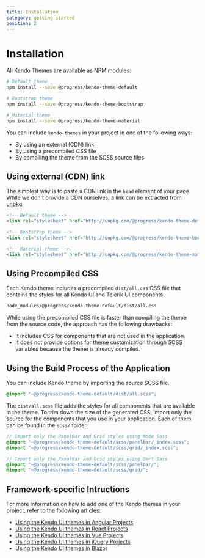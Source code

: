 ```yaml
---
title: Installation
category: getting-started
position: 2
---
```


# Installation
All Kendo Themes are available as NPM modules:

```sh
# Default theme
npm install --save @progress/kendo-theme-default

# Bootstrap theme
npm install --save @progress/kendo-theme-bootstrap

# Material theme
npm install --save @progress/kendo-theme-material
```

You can include `kendo-themes` in your project in one of the following ways:

- By using an external (CDN) link
- By using a precompiled CSS file
- By compiling the theme from the SCSS source files

## Using external (CDN) link
The simplest way is to paste a CDN link in the `head` element of your page. While we don't provide a CDN ourselves, a link can be extracted from [unpkg](https://unpkg.com).

```html
<!-- Default theme -->
<link rel="stylesheet" href="http://unpkg.com/@progress/kendo-theme-default/dist/all.css" />

<!-- Bootstrap theme -->
<link rel="stylesheet" href="http://unpkg.com/@progress/kendo-theme-bootstrap/dist/all.css" />

<!-- Material theme -->
<link rel="stylesheet" href="http://unpkg.com/@progress/kendo-theme-material/dist/all.css" />
```

## Using Precompiled CSS
Each Kendo theme includes a precompiled `dist/all.css` CSS file that contains the styles for all Kendo UI and Telerik UI components.

```sh
node_modules/@progress/kendo-theme-default/dist/all.css
```

While using the precompiled CSS file is faster than compiling the theme from the source code, the approach has the following drawbacks:

- It includes CSS for components that are not used in the application.
- It does not provide options for theme customization through SCSS variables because the theme is already compiled.

## Using the Build Process of the Application
You can include Kendo theme by importing the source SCSS file.

```scss
@import "~@progress/kendo-theme-default/dist/all.scss";
```

The `dist/all.scss` file adds the styles for all components that are available in the theme. To trim down the size of the generated CSS, import only the source for the components that you use in your application. Each of them can be found in the `scss/` folder.

```scss
// Import only the PanelBar and Grid styles using Node Sass
@import "~@progress/kendo-theme-default/scss/panelbar/_index.scss";
@import "~@progress/kendo-theme-default/scss/grid/_index.scss";

// Import only the PanelBar and Grid styles using Dart Sass
@import "~@progress/kendo-theme-default/scss/panelbar/";
@import "~@progress/kendo-theme-default/scss/grid/";
```

## Framework-specific Intructions
For more information on how to add one of the Kendo themes in your project, refer to the following articles:

* [Using the Kendo UI themes in Angular Projects](https://www.telerik.com/kendo-angular-ui/components/styling/)
* [Using the Kendo UI themes in React Projects](https://www.telerik.com/kendo-react-ui/components/styling/)
* [Using the Kendo UI themes in Vue Projects](https://www.telerik.com/kendo-vue-ui/components/styling/)
* [Using the Kendo UI themes in jQuery Projects](https://docs.telerik.com/kendo-ui/styles-and-layout/sass-themes)
* [Using the Kendo UI themes in Blazor](https://docs.telerik.com/blazor-ui/themes/overview)
